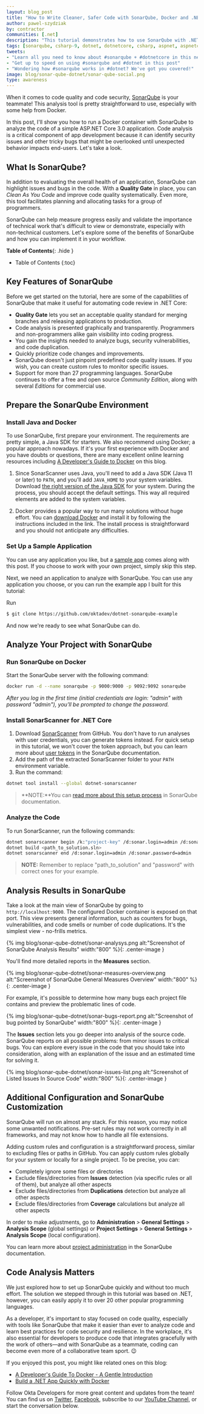 ```yaml
---
layout: blog_post
title: "How to Write Cleaner, Safer Code with SonarQube, Docker and .NET Core"
author: pawel-szydziak
by: contractor
communities: [.net]
description: "This tutorial demonstrates how to use SonarQube with .NET Core. "
tags: [sonarqube, csharp-9, dotnet, dotnetcore, csharp, aspnet, aspnetcore, dotnet5]
tweets:
- "Learn all you need to know about #sonarqube + #dotnetcore in this new tutorial ->"
- "Get up to speed on using #sonarqube and #dotnet in this post"
- "Wondering how #sonarqube works in #dotnet? We've got you covered!"
image: blog/sonar-qube-dotnet/sonar-qube-social.png
type: awareness
---
```


When it comes to code quality and code security, [SonarQube](https://www.sonarqube.org/) is your teammate! This analysis tool is pretty straightforward to use, especially with some help from Docker.

In this post, I'll show you how to run a Docker container with SonarQube to analyze the code of a simple ASP.NET Core 3.0 application. Code analysis is a critical component of app development because it can identify security issues and other tricky bugs that might be overlooked until unexpected behavior impacts end-users. Let's take a look. 

## What Is SonarQube?

In addition to evaluating the overall health of an application, SonarQube can highlight issues and bugs in the code. With a **Quality Gate** in place, you can _Clean As You Code_ and improve code quality systematically. Even more, this tool facilitates planning and allocating tasks for a group of programmers.

SonarQube can help measure progress easily and validate the importance of technical work that's difficult to view or demonstrate, especially with non-technical customers. Let's explore some of the benefits of SonarQube and how you can implement it in your workflow.  

**Table of Contents**{: .hide }
* Table of Contents
{:toc}

## Key Features of SonarQube

Before we get started on the tutorial, here are some of the capabilities of SonarQube that make it useful for automating code review in .NET Core: 
- **Quality Gate** lets you set an acceptable quality standard for merging branches and releasing applications to production.
- Code analysis is presented graphically and transparently. Programmers and non-programmers alike gain visibility into coding progress. 
- You gain the insights needed to analyze bugs, security vulnerabilities, and code duplication. 
- Quickly prioritize code changes and improvements.
- SonarQube doesn't just pinpoint predefined code quality issues. If you wish, you can create custom rules to monitor specific issues. 
- Support for more than 27 programming languages. SonarQube continues to offer a free and open source *Community Edition*, along with several *Editions* for commercial use. 

## Prepare the SonarQube Environment 

### Install Java and Docker

To use SonarQube, first prepare your environment.  The requirements are pretty simple, a Java SDK for starters. We also recommend using Docker; a popular approach nowadays. If it's your first experience with Docker and you have doubts or questions,  there are many excellent online learning resources including [A Developer's Guide to Docker](/blog/2017/05/10/developers-guide-to-docker-part-1) on this blog.

1. Since SonarScanner uses Java, you'll need to add a Java SDK (Java 11 or later) to `PATH`, and you'll add `JAVA_HOME` to your system variables.
Download [the right version of the Java SDK](https://adoptopenjdk.net/) for your system. During the process, you should accept the default settings. This way all required elements are added to the system variables.

2. Docker provides a popular way to run many solutions without huge effort. You can [download Docker](https://docs.docker.com/docker-for-windows/install/) and install it by following the instructions included in the link. The install process is straightforward and you should not anticipate any difficulties.

### Set Up a Sample Application

You can use any application you like, but a [sample app](https://github.com/oktadev/dotnet-sonarqube-example) comes along with this post. If you choose to work with your own project, simply skip this step.

Next, we need an application to analyze with SonarQube. You can use any application you choose, or you can run the example app I built for this tutorial:  

Run

```sh
$ git clone https://github.com/oktadev/dotnet-sonarqube-example
```
And now we're ready to see what SonarQube can do. 

## Analyze Your Project with SonarQube

### Run SonarQube on Docker
Start the SonarQube server with the following command:

```sh
docker run -d --name sonarqube -p 9000:9000 -p 9092:9092 sonarqube
```
*After you log in the first time (initial credentials are login: "admin" with password "admin"), you'll be prompted to change the password.*

### Install SonarScanner for .NET Core

1. Download [SonarScanner](https://github.com/SonarSource/sonar-scanner-msbuild/releases/download/4.7.1.2311/sonar-scanner-msbuild-4.7.1.2311-netcoreapp2.0.zip) from GitHub.
You don't have to run analyses with user credentials, you can generate tokens instead. For  quick setup in this tutorial, we won't cover the token approach, but you can learn more about [user tokens](https://docs.sonarqube.org/latest/user-guide/user-token) in the SonarQube documentation. 
2. Add the path of the extracted SonarScanner folder to your `PATH` environment variable.
3. Run the command:

  ```sh
  dotnet tool install --global dotnet-sonarscanner
  ```

> **NOTE:**You can [read more about this setup process](https://docs.sonarqube.org/latest/analysis/scan/sonarscanner-for-msbuild/) in SonarQube documentation.

### Analyze the Code

To run SonarScanner, run the following commands:

```sh
dotnet sonarscanner begin /k:"project-key" /d:sonar.login=admin /d:sonar.password=admin
dotnet build <path_to_solution.sln>
dotnet sonarscanner end /d:sonar.login=admin /d:sonar.password=admin
```

> **NOTE:** Remember to replace "path_to_solution" and "password" with correct ones for your example.

## Analysis Results in SonarQube 

Take a look at the main view of SonarQube by going to `http://localhost:9000`. The configured Docker container is exposed on that port. This view presents general information, such as counters for bugs, vulnerabilities, and code smells or number of code duplications. It's the simplest view - no-frills metrics.

{% img blog/sonar-qube-dotnet/sonar-analysys.png alt:"Screenshot of SonarQube Analysis Results" width:"800" %}{: .center-image }

You'll find more detailed reports in the **Measures** section.

{% img blog/sonar-qube-dotnet/sonar-measures-overview.png alt:"Screenshot of SonarQube General Measures Overview" width:"800" %}{: .center-image }

For example, it's possible to determine how many bugs each project file contains and preview the problematic lines of code. 

{% img blog/sonar-qube-dotnet/sonar-bugs-report.png alt:"Screenshot of bug pointed by SonarQube" width:"800" %}{: .center-image }

The **Issues** section lets you go deeper into analysis of the source code. SonarQube reports on all possible problems: from minor issues to critical bugs. You can explore every issue in the code that you should take into consideration, along with an explanation of the issue and an estimated time for solving it.

{% img blog/sonar-qube-dotnet/sonar-issues-list.png alt:"Screenshot of Listed Issues In Source Code" width:"800" %}{: .center-image }

## Additional Configuration and SonarQube Customization 

SonarQube will run on almost any stack. For this reason, you may notice some unwanted notifications. Pre-set rules may not work correctly in all frameworks, and may not know how to handle all file extensions. 

Adding custom rules and configuration is a straightforward process, similar to excluding files or paths in GitHub. You can apply custom rules globally for your system or locally for a single project. To be precise, you can:

- Completely ignore some files or directories
- Exclude files/directories from **Issues** detection (via specific rules or all of them),  but analyze all other aspects
- Exclude files/directories from **Duplications** detection but analyze all other aspects
- Exclude files/directories from **Coverage** calculations but analyze all other aspects

In order to make adjustments, go to
**Administration** > **General Settings** > **Analysis Scope** (global settings) or
**Project Settings** > **General Settings** > **Analysis Scope** (local configuration).

You can learn more about [project administration](https://docs.sonarqube.org/latest/project-administration/narrowing-the-focus/) in the SonarQube documentation.

## Code Analysis Matters

We just explored how to set up SonarQube quickly and without too much effort. The solution we stepped through in this tutorial was based on .NET, however, you can easily apply it to over 20 other popular programming languages.

As a developer, it's important to stay focused on code quality, especially with tools like SonarQube that make it easier than ever to analyze code and learn best practices for code security and resilience. In the workplace, it's also essential for developers to produce code that integrates gracefully with the work of others—and with SonarQube as a teammate, coding can become even more of a collaborative team sport.  😉

If you enjoyed this post, you might like related ones on this blog:

- [A Developer's Guide To Docker - A Gentle Introduction](/blog/2017/05/10/developers-guide-to-docker-part-1)
- [Build a .NET App Quickly with Docker](/blog/2019/11/04/build-net-app-quickly-with-docker)

Follow Okta Developers for more great content and updates from the team! You can find us on [Twitter](https://twitter.com/oktadev), [Facebook](https://www.facebook.com/oktadevelopers), subscribe to our [YouTube Channel](https://youtube.com/c/oktadev), or start the conversation below.
